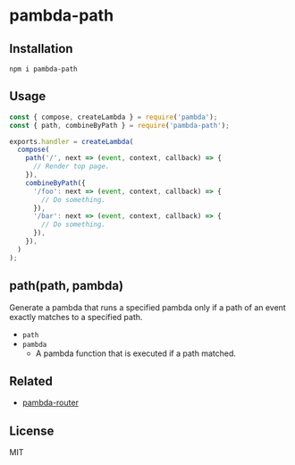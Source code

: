 # pambda-path

## Installation

```
npm i pambda-path
```

## Usage

``` javascript
const { compose, createLambda } = require('pambda');
const { path, combineByPath } = require('pambda-path');

exports.handler = createLambda(
  compose(
    path('/', next => (event, context, callback) => {
      // Render top page.
    }),
    combineByPath({
      '/foo': next => (event, context, callback) => {
        // Do something.
      }),
      '/bar': next => (event, context, callback) => {
        // Do something.
      }),
    }),
  )
);
```

## path(path, pambda)

Generate a pambda that runs a specified pambda only if a path of an event exactly matches to a specified path.

- `path`
- `pambda`
    - A pambda function that is executed if a path matched.

## Related

- [pambda-router](https://github.com/pambda/pambda-router)

## License

MIT
